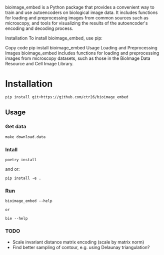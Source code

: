 bioimage_embed is a Python package that provides a convenient way to train and use autoencoders on biological image data. It includes functions for loading and preprocessing images from common sources such as microscopy, and tools for visualizing the results of the autoencoder's encoding and decoding process.

Installation
To install bioimage_embed, use pip:

Copy code
pip install bioimage_embed
Usage
Loading and Preprocessing Images
bioimage_embed includes functions for loading and preprocessing images from microscopy datasets, such as those in the BioImage Data Resource and Cell Image Library.

# Installation

    pip install git+https://github.com/ctr26/bioimage_embed
    
   
## Usage

### Get data

    make download.data

### Intall

    poetry install

and or:

    pip install -e .

### Run

    bioimage_embed --help
    
    or

    bie --help

### TODO

- Scale invariant distance matrix encoding (scale by matrix norm)
- Find better sampling of contour, e.g. using Delaunay triangulation?
